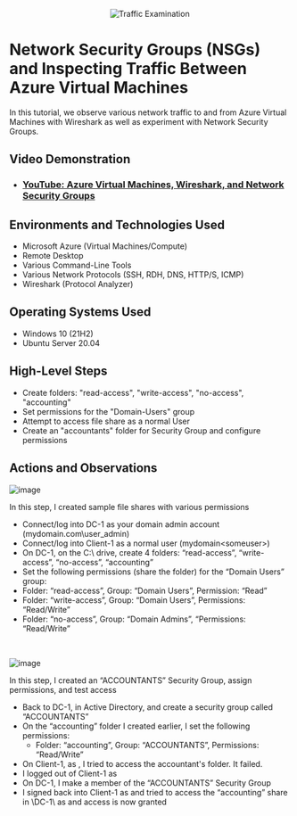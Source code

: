 <p align="center">
<img src="https://i.imgur.com/Ua7udoS.png" alt="Traffic Examination"/>
</p>

<h1>Network Security Groups (NSGs) and Inspecting Traffic Between Azure Virtual Machines</h1>
In this tutorial, we observe various network traffic to and from Azure Virtual Machines with Wireshark as well as experiment with Network Security Groups. <br />


<h2>Video Demonstration</h2>

- ### [YouTube: Azure Virtual Machines, Wireshark, and Network Security Groups](https://www.youtube.com)

<h2>Environments and Technologies Used</h2>

- Microsoft Azure (Virtual Machines/Compute)
- Remote Desktop
- Various Command-Line Tools
- Various Network Protocols (SSH, RDH, DNS, HTTP/S, ICMP)
- Wireshark (Protocol Analyzer)

<h2>Operating Systems Used </h2>

- Windows 10 (21H2)
- Ubuntu Server 20.04

<h2>High-Level Steps</h2>

- Create folders: "read-access", "write-access", "no-access", "accounting"
- Set permissions for the "Domain-Users" group
- Attempt to access file share as a normal User
- Create an "accountants" folder for Security Group and configure permissions

<h2>Actions and Observations</h2>

<p>
  
![image](https://github.com/CopaceticWill/azure-network-protocols/assets/137100082/d02e909f-6177-43b3-b681-f39d888dc912)
</p>
<p>
In this step, I created sample file shares with various permissions
  
  - Connect/log into DC-1 as your domain admin account (mydomain.com\user_admin)
  - Connect/log into Client-1 as a normal user (mydomain\<someuser>)
  - On DC-1, on the C:\ drive, create 4 folders: “read-access”, “write-access”, “no-access”, “accounting”
  - Set the following permissions (share the folder) for the “Domain Users” group:
  - Folder: “read-access”, Group: “Domain Users”, Permission: “Read”
  - Folder: “write-access”,  Group: “Domain Users”, Permissions: “Read/Write”
  - Folder: “no-access”, Group: “Domain Admins”, “Permissions: “Read/Write”

</p>
<br />

<p>

![image](https://github.com/CopaceticWill/azure-network-protocols/assets/137100082/8a72cd75-1923-419a-8776-90525193f5ab)
</p>
<p>
In this step, I created an “ACCOUNTANTS” Security Group, assign permissions, and test access
  
  - Back to DC-1, in Active Directory, and create a security group called “ACCOUNTANTS”
  - On the “accounting” folder I created earlier, I set the following permissions:
      - Folder: “accounting”, Group: “ACCOUNTANTS”, Permissions: “Read/Write”
  - On Client-1, as  <someuser>, I tried to access the accountant's folder. It failed. 
  - I logged out of Client-1 as  <someuser>
  - On DC-1, I make <someuser> a member of the “ACCOUNTANTS”  Security Group
  - I signed back into Client-1 as <someuser> and tried to access the “accounting” share in \\DC-1\ as <someuser> and access is now granted
                                                                                                      
</p>
<br />

